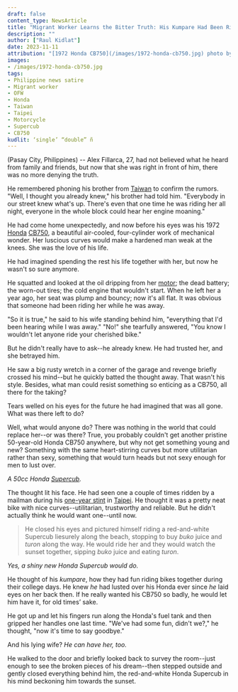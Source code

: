 ```yaml
---
draft: false
content_type: NewsArticle
title: "Migrant Worker Learns the Bitter Truth: His Kumpare Had Been Riding His Honda While He Was Away"
description: ""
author: ["Raul Kidlat"]
date: 2023-11-11
attribution: "[1972 Honda CB750](/images/1972-honda-cb750.jpg) photo by [Steve Glover](https://www.flickr.com/photos/sg2012/46536377034). [Creative Commons](https://creativecommons.org/licenses/by/2.0/) BY 2.0."
images: 
- /images/1972-honda-cb750.jpg
tags:
- Philippine news satire
- Migrant worker
- OFW
- Honda
- Taiwan
- Taipei
- Motorcycle
- Supercub
- CB750
kudlit: ‘single’ “double” ñ
---
```

(Pasay City, Philippines) -- Alex Fillarca, 27, had not believed what he heard from family and friends, but now that she was right in front of him, there was no more denying the truth. 

He remembered phoning his brother from [Taiwan](/tags/taiwan/) to confirm the rumors. "Well, I thought you already knew," his brother had told him. "Everybody in our street knew what's up. There's even that one time he was riding her all night, everyone in the whole block could hear her engine moaning."

He had come home unexpectedly, and now before his eyes was his 1972 [Honda](/tags/honda/) [CB750](/tags/cb750/), a beautiful air-cooled, four-cylinder work of mechanical wonder. Her luscious curves would make a hardened man weak at the knees. She was the love of his life.

He had imagined spending the rest his life together with her, but now he wasn't so sure anymore.

He squatted and looked at the oil dripping from her [motor](/tags/motorcycle/); the dead battery; the worn-out tires; the cold engine that wouldn't start. When he left her a year ago, her seat was plump and bouncy; now it's all flat. It was obvious that someone had been riding her while he was away.

"So it is true," he said to his wife standing behind him, "everything that I'd been hearing while I was away." "No!" she tearfully answered, "You know I wouldn't let anyone ride your cherished bike."

But he didn't really have to ask--he already knew. He had trusted her, and she betrayed him.

He saw a big rusty wretch in a corner of the garage and revenge briefly crossed his mind--but he quickly batted the thought away. That wasn't his style. Besides, what man could resist something so enticing as a CB750, all there for the taking?

Tears welled on his eyes for the future he had imagined that was all gone. What was there left to do?

Well, what would anyone do? There was nothing in the world that could replace her--or was there? True, you probably couldn't get another pristine 50-year-old Honda CB750 anywhere, but why not get something young and new? Something with the same heart-stirring curves but more utilitarian rather than sexy, something that would turn heads but not sexy enough for men to lust over.

*A 50cc Honda [Supercub](/tags/supercub/).*

The thought lit his face. He had seen one a couple of times ridden by a mailman during his [one-year stint](/tags/migrant-workers/) in [Taipei](/tags/taipei/). He thought it was a pretty neat bike with nice curves--utilitarian, trustworthy and reliable. But he didn't actually think he would want one--until now.

>He closed his eyes and pictured himself riding a red-and-white Supercub liesurely along the beach, stopping to buy *buko* juice and *turon* along the way. He would ride her and they would watch the sunset together, sipping *buko* juice and eating *turon*.

*Yes, a shiny new Honda Supercub would do.*

He thought of his *kumpare*, how they had fun riding bikes together during their college days. He knew *he* had lusted over his Honda ever since *he* laid eyes on her back then. If he really wanted his CB750 so badly, he would let him have it, for old times’ sake.

He got up and let his fingers run along the Honda's fuel tank and then gripped her handles one last time. "We've had some fun, didn't we?," he thought, "now it's time to say goodbye."

And his lying wife? *He can have her, too.*

He walked to the door and briefly looked back to survey the room--just enough to see the broken pieces of his dream--then stepped outside and gently closed everything behind him, the red-and-white Honda Supercub in his mind beckoning him towards the sunset.